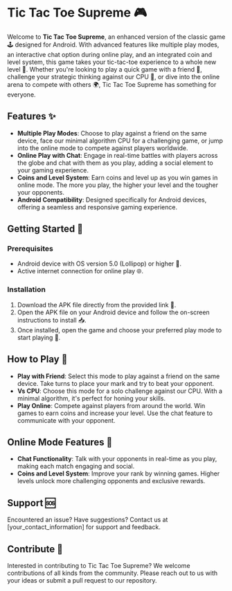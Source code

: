 

# Tic Tac Toe Supreme 🎮

Welcome to **Tic Tac Toe Supreme**, an enhanced version of the classic game 🕹 designed for Android. With advanced features like multiple play modes, an interactive chat option during online play, and an integrated coin and level system, this game takes your tic-tac-toe experience to a whole new level 🚀. Whether you're looking to play a quick game with a friend 👫, challenge your strategic thinking against our CPU 🧠, or dive into the online arena to compete with others 🌍, Tic Tac Toe Supreme has something for everyone.

## Features ✨

- **Multiple Play Modes**: Choose to play against a friend on the same device, face our minimal algorithm CPU for a challenging game, or jump into the online mode to compete against players worldwide.
- **Online Play with Chat**: Engage in real-time battles with players across the globe and chat with them as you play, adding a social element to your gaming experience.
- **Coins and Level System**: Earn coins and level up as you win games in online mode. The more you play, the higher your level and the tougher your opponents.
- **Android Compatibility**: Designed specifically for Android devices, offering a seamless and responsive gaming experience.

## Getting Started 🚀

### Prerequisites

- Android device with OS version 5.0 (Lollipop) or higher 📲.
- Active internet connection for online play 🌐.

### Installation

1. Download the APK file directly from the provided link 🔗.
2. Open the APK file on your Android device and follow the on-screen instructions to install 📥.
3. Once installed, open the game and choose your preferred play mode to start playing 🎉.

## How to Play 📖

- **Play with Friend**: Select this mode to play against a friend on the same device. Take turns to place your mark and try to beat your opponent.
- **Vs CPU**: Choose this mode for a solo challenge against our CPU. With a minimal algorithm, it's perfect for honing your skills.
- **Play Online**: Compete against players from around the world. Win games to earn coins and increase your level. Use the chat feature to communicate with your opponent.

## Online Mode Features 🌟

- **Chat Functionality**: Talk with your opponents in real-time as you play, making each match engaging and social.
- **Coins and Level System**: Improve your rank by winning games. Higher levels unlock more challenging opponents and exclusive rewards.


## Support 🆘

Encountered an issue? Have suggestions? Contact us at [your_contact_information] for support and feedback.

## Contribute 🤝

Interested in contributing to Tic Tac Toe Supreme? We welcome contributions of all kinds from the community. Please reach out to us with your ideas or submit a pull request to our repository.


